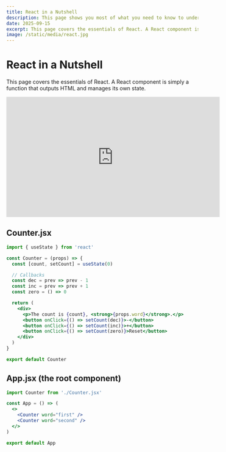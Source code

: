 ```yaml
---
title: React in a Nutshell
description: This page shows you most of what you need to know to understand React.
date: 2025-09-15
excerpt: This page covers the essentials of React. A React component is simply a function that outputs HTML and manages its own state.
image: /static/media/react.jpg
---
```

# React in a Nutshell

This page covers the essentials of React. A React component is simply a function that outputs HTML and manages its own state.

<iframe width="560" height="315" src="https://www.youtube.com/embed/OA5JAmTcTz4?si=3thxFpQE6-ESJ0aJ" title="YouTube video player" frameborder="0" allow="accelerometer; autoplay; clipboard-write; encrypted-media; gyroscope; picture-in-picture; web-share" referrerpolicy="strict-origin-when-cross-origin" allowfullscreen></iframe>

## Counter.jsx

```jsx
import { useState } from 'react'

const Counter = (props) => {
  const [count, setCount] = useState(0)

  // Callbacks
  const dec = prev => prev - 1
  const inc = prev => prev + 1
  const zero = () => 0

  return (
    <div>
      <p>The count is {count}, <strong>{props.word}</strong>.</p>
      <button onClick={() => setCount(dec)}>-</button>
      <button onClick={() => setCount(inc)}>+</button>
      <button onClick={() => setCount(zero)}>Reset</button>
    </div>
  )
}

export default Counter
```

## App.jsx (the root component)

```jsx
import Counter from './Counter.jsx'

const App = () => (
  <>
    <Counter word="first" />
    <Counter word="second" />
  </>
)

export default App
```